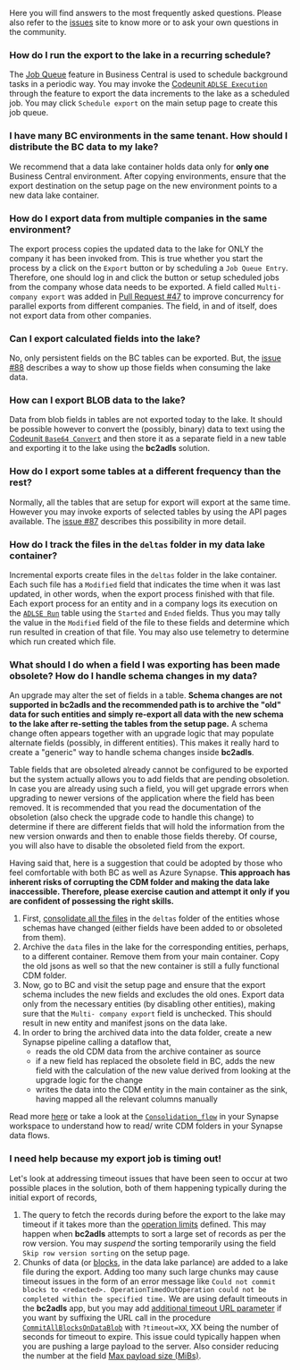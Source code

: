 Here you will find answers to the most frequently asked questions. Please also refer to the [issues](https://github.com/microsoft/bc2adls/issues/) site to know more or to ask your own questions in the community. 

### How do I run the export to the lake in a recurring schedule?
The [Job Queue](https://learn.microsoft.com/en-us/dynamics365/business-central/admin-job-queues-schedule-tasks) feature in Business Central is used to schedule background tasks in a periodic way. You may invoke the [Codeunit `ADLSE Execution`](/businessCentral/src/ADLSEExecution.Codeunit.al) through the feature to export the data increments to the lake as a scheduled job. You may click `Schedule export` on the main setup page to create this job queue.

### I have many BC environments in the same tenant. How should I distribute the BC data to my lake?
We recommend that a data lake container holds data only for **only one** Business Central environment. After copying environments, ensure that the export destination on the setup page on the new environment points to a new data lake container.

### How do I export data from multiple companies in the same environment?
The export process copies the updated data to the lake for ONLY the company it has been invoked from. This is true whether you start the process by a click on the `Export` button or by scheduling a `Job Queue Entry`. Therefore, one should log in and click the button or setup scheduled jobs from the company whose data needs to be exported. A field called `Multi- company export` was added in [Pull Request #47](https://github.com/microsoft/bc2adls/pull/47) to improve concurrency for parallel exports from different companies. The field, in and of itself, does not export data from  other companies.

### Can I export calculated fields into the lake?
No, only persistent fields on the BC tables can be exported. But, the [issue #88](https://github.com/microsoft/bc2adls/issues/88) describes a way to show up those fields when consuming the lake data.

### How can I export BLOB data to the lake?
Data from blob fields in tables are not exported today to the lake. It should be possible however to convert the (possibly, binary) data to text using the [Codeunit `Base64 Convert`](https://learn.microsoft.com/en-us/dynamics365/business-central/application/reference/system%20application/codeunit/system_application_codeunit_base64_convert) and then store it as a separate field in a new table and exporting it to the lake using the **bc2adls** solution.

### How do I export some tables at a different frequency than the rest?
Normally, all the tables that are setup for export will export at the same time. However you may invoke exports of selected tables by using the API pages available. The [issue #87](https://github.com/microsoft/bc2adls/issues/87) describes this possibility in more detail.

### How do I track the files in the `deltas` folder in my data lake container?
Incremental exports create files in the `deltas` folder in the lake container. Each such file has a `Modified` field that indicates the time when it was last updated, in other words, when the export process finished with that file. Each export process for an entity and in a company logs its execution on the  [`ADLSE Run`](/businessCentral/src/ADLSERun.Table.al) table using the `Started` and `Ended` fields. Thus you may tally the value in the `Modified` field of the file to these fields and determine which run resulted in creation of that file. You may also use telemetry to determine which run created which file.

### What should I do when a field I was exporting has been made obsolete? How do I handle schema changes in my data?
An upgrade may alter the set of fields in a table. **Schema changes are not supported in bc2adls and the recommended path is to archive the "old" data for such entities and simply re-export all data with the new schema to the lake after re-setting the tables from the setup page.** A schema change often appears together with an upgrade logic that may populate alternate fields (possibly, in different entities). This makes it really hard to create a "generic" way to handle schema changes inside **bc2adls**. 

Table fields that are obsoleted already cannot be configured to be exported but the system actually allows you to add fields that are pending obsoletion. In case you are already using such a field, you will get upgrade errors when upgrading to newer versions of the application where the field has been removed. It is recommended that you read the documentation of the obsoletion (also check the upgrade code to handle this change) to determine if there are different fields that will hold the information from the new version onwards and then to enable those fields thereby. Of course, you will also have to disable the obsoleted field from the export. 

Having said that, here is a suggestion that could be adopted by those who feel comfortable with both BC as well as Azure Synapse. **This approach has inherent risks of corrupting the CDM folder and making the data lake inaccessible. Therefore, please exercise caution and attempt it only if you are confident of possessing the right skills.**
1. First, [consolidate all the files](/.assets/Execution.md#running-the-integration-pipeline) in the `deltas` folder of the  entities whose schemas have changed (either fields have been added to or obsoleted from them).
1. Archive the `data` files in the lake for the corresponding entities, perhaps, to a different container. Remove them from your main container. Copy the old jsons as well so that the new container is still a fully functional CDM folder.
1. Now, go to BC and visit the setup page and ensure that the export schema includes the new fields and excludes the old ones. Export data only from the necessary entities (by disabling other entities), making sure that the `Multi- company export` field is unchecked. This should result in new entity and manifest jsons on the data lake.
1. In order to bring the archived data into the data folder, create a new Synapse pipeline calling a dataflow that,
    * reads the old CDM data from the archive container as source
    * if a new field has replaced the obsolete field in BC, adds the new field with the calculation of the new value derived from looking at the upgrade logic for the change
    * writes the data into the CDM entity in the main container as the sink, having mapped all the relevant columns manually 

Read more [here](https://learn.microsoft.com/en-us/azure/data-factory/format-common-data-model) or take a look at the [`Consolidation_flow`](/synapse/dataflow/Consolidation_flow.json) in your Synapse workspace to understand how to read/ write CDM folders in your Synapse data flows.

### I need help because my export job is timing out!
Let's look at addressing timeout issues that have been seen to occur at two possible places in the solution, both of them happening typically during the initial export of records,  
1. The query to fetch the records during before the export to the lake may timeout if it takes more than the [operation limits](https://learn.microsoft.com/en-us/dynamics365/business-central/dev-itpro/administration/operational-limits-online) defined. This may happen when **bc2adls** attempts to sort a large set of records as per the row version. You may _suspend_ the sorting temporarily using the field `Skip row version sorting` on the setup page. 
1. Chunks of data (or [blocks](https://learn.microsoft.com/en-us/azure/storage/blobs/storage-blobs-introduction#:~:text=Block%20blobs), in the data lake parlance) are added to a lake file during the export. Adding too many such large chunks may cause timeout issues in the form of an error message like `Could not commit blocks to <redacted>. OperationTimedOutOperation could not be completed within the specified time.` We are using default timeouts in the **bc2adls** app, but you may add [additional timeout URL parameter](https://learn.microsoft.com/en-us/rest/api/storageservices/put-block-list?tabs=azure-ad#:~:text=timeout) if you want by suffixing the URL call in the procedure [`CommitAllBlocksOnDataBlob`](/businessCentral/src/ADLSEGen2Util.Codeunit.al#:~:text=CommitAllBlocksOnDataBlob) with `?timeout=XX`, XX being the number of seconds for timeout to expire. This issue could typically happen when you are pushing a large payload to the server. Also consider reducing the number at the field [Max payload size (MiBs)](/.assets/Setup.md#:~:text=Max%20payload%20size%20(MiBs)).
